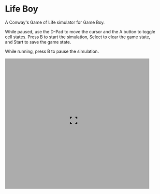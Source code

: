 # Life Boy

A Conway's Game of Life simulator for Game Boy.

While paused, use the D-Pad to move the cursor and the A button to toggle cell states.  Press B to start the simulation, Select to clear the game state, and Start to save the game state.

While running, press B to pause the simulation.

![Example](example.gif)
